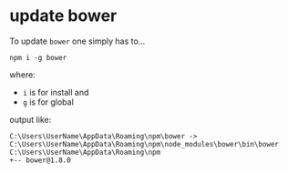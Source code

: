 # update bower

To update `bower` one simply has to...

    npm i -g bower

where:

* `i` is for install and 
* `g` is for global

    
output like:


    C:\Users\UserName\AppData\Roaming\npm\bower -> C:\Users\UserName\AppData\Roaming\npm\node_modules\bower\bin\bower
    C:\Users\UserName\AppData\Roaming\npm
    +-- bower@1.8.0    